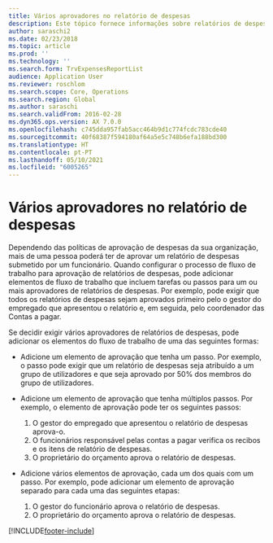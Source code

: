 ```yaml
---
title: Vários aprovadores no relatório de despesas
description: Este tópico fornece informações sobre relatórios de despesas que requerem aprovação por várias pessoas.
author: saraschi2
ms.date: 02/23/2018
ms.topic: article
ms.prod: ''
ms.technology: ''
ms.search.form: TrvExpensesReportList
audience: Application User
ms.reviewer: roschlom
ms.search.scope: Core, Operations
ms.search.region: Global
ms.author: saraschi
ms.search.validFrom: 2016-02-28
ms.dyn365.ops.version: AX 7.0.0
ms.openlocfilehash: c745dda957fab5acc464b9d1c774fcdc783cde40
ms.sourcegitcommit: 40f68387f594180af64a5e5c748b6efa188bd300
ms.translationtype: HT
ms.contentlocale: pt-PT
ms.lasthandoff: 05/10/2021
ms.locfileid: "6005265"
---
```

# <a name="multiple-approvers-on-an-expense-report"></a>Vários aprovadores no relatório de despesas

Dependendo das políticas de aprovação de despesas da sua organização, mais de uma pessoa poderá ter de aprovar um relatório de despesas submetido por um funcionário. Quando configurar o processo de fluxo de trabalho para aprovação de relatórios de despesas, pode adicionar elementos de fluxo de trabalho que incluem tarefas ou passos para um ou mais aprovadores de relatórios de despesas. Por exemplo, pode exigir que todos os relatórios de despesas sejam aprovados primeiro pelo o gestor do empregado que apresentou o relatório e, em seguida, pelo coordenador das Contas a pagar.

Se decidir exigir vários aprovadores de relatórios de despesas, pode adicionar os elementos do fluxo de trabalho de uma das seguintes formas:

- Adicione um elemento de aprovação que tenha um passo. Por exemplo, o passo pode exigir que um relatório de despesas seja atribuído a um grupo de utilizadores e que seja aprovado por 50% dos membros do grupo de utilizadores.
- Adicione um elemento de aprovação que tenha múltiplos passos. Por exemplo, o elemento de aprovação pode ter os seguintes passos:

    1. O gestor do empregado que apresentou o relatório de despesas aprova-o.
    2. O funcionários responsável pelas contas a pagar verifica os recibos e os itens de relatório de despesas.
    3. O proprietário do orçamento aprova o relatório de despesas.

- Adicione vários elementos de aprovação, cada um dos quais com um passo. Por exemplo, pode adicionar um elemento de aprovação separado para cada uma das seguintes etapas:

    1. O gestor do funcionário aprova o relatório de despesas.
    2. O proprietário do orçamento aprova o relatório de despesas.


[!INCLUDE[footer-include](../includes/footer-banner.md)]
